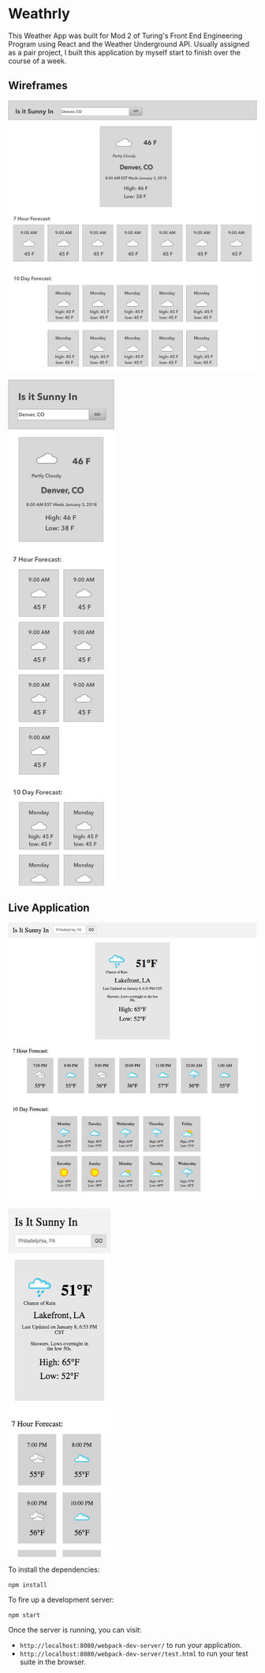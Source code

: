 # Weathrly

This Weather App was built for Mod 2 of Turing's Front End Engineering Program using React and the Weather Underground API. Usually assigned as a pair project, I built this application by myself start to finish over the course of a week. 


## Wireframes
![Desktop](public/jl-weathrly-wireframe-desktop.png "Desktop")

![Mobile](public/jl-weathrly-wireframe-mobile.png "Mobile")


## Live Application
![Desktop](public/jl-weathrly-desktop.png "Desktop")

![Mobile](public/jl-weathrly-mobile.png "Mobile")



To install the dependencies:

```
npm install
```

To fire up a development server:

```
npm start
```

Once the server is running, you can visit:

* `http://localhost:8080/webpack-dev-server/` to run your application.
* `http://localhost:8080/webpack-dev-server/test.html` to run your test suite in the browser.
